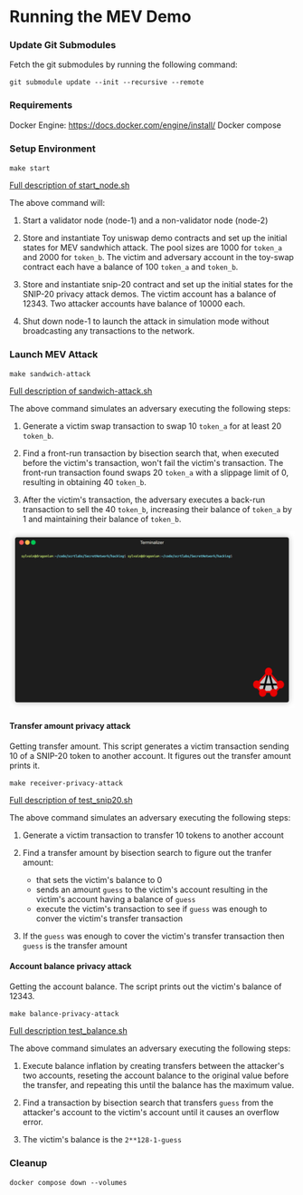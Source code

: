 # Running the MEV Demo

### Update Git Submodules
Fetch the git submodules by running the following command:

```shell
git submodule update --init --recursive --remote
```

### Requirements
Docker Engine: https://docs.docker.com/engine/install/
Docker compose

### Setup Environment

```shell
make start
```
[Full description of start_node.sh](./scripts/README.md#start_nodesh)

The above command will:

1) Start a validator node (node-1) and a non-validator node (node-2)

2) Store and instantiate Toy uniswap demo contracts and set up the initial states for MEV sandwhich attack.
The pool sizes are 1000 for `token_a` and 2000 for `token_b`.
The victim and adversary account in the toy-swap contract each have a balance
of 100 `token_a` and `token_b`.

3) Store and instantiate snip-20 contract and set up the initial states for the SNIP-20 privacy attack demos.
The victim account has a balance of 12343. Two attacker accounts have balance of 10000 each.

4) Shut down node-1 to launch the attack in simulation mode without broadcasting any transactions to the network.

### Launch MEV Attack

```shell
make sandwich-attack
```

[Full description of sandwich-attack.sh](./scripts/README.md#sandwich-attacksh)

The above command simulates an adversary executing the following steps:

1) Generate a victim swap transaction to swap 10 `token_a` for at least 20 `token_b`.

2) Find a front-run transaction by bisection search that, when executed before the
   victim's transaction, won't fail the victim's transaction. The front-run transaction
   found swaps 20 `token_a` with a slippage limit of 0, resulting in obtaining 40
   `token_b`.

3) After the victim's transaction, the adversary executes a back-run transaction to
   sell the 40 `token_b`, increasing their balance of `token_a` by 1 and maintaining
   their balance of `token_b`.

![](./sandwich-attack.gif)


#### Transfer amount privacy attack
Getting transfer amount. This script generates a victim transaction sending 10 of a SNIP-20 token to another account. It figures out the transfer amount prints it.

```shell
make receiver-privacy-attack
```


[Full description of test_snip20.sh](./scripts/README.md#test_snip20sh)

The above command simulates an adversary executing the following steps:

1) Generate a victim transaction to transfer 10 tokens to another account

2) Find a transfer amount by bisection search to figure out the tranfer amount:
   * that sets the victim's balance to 0
   * sends an amount `guess` to the victim's account resulting in the victim's account having a balance of `guess`
   * execute the victim's transaction to see if `guess` was enough to conver the victim's transfer transaction
3) If the `guess` was enough to cover the victim's transfer transaction then `guess` is the transfer amount

#### Account balance privacy attack
Getting the account balance. The script prints out the victim's balance of 12343.

```shell
make balance-privacy-attack
```

[Full description test_balance.sh](./scripts/README.md#test_balancesh)

The above command simulates an adversary executing the following steps:

1) Execute balance inflation by creating transfers between the attacker's two accounts, reseting the account balance to the original value before the transfer, and repeating this until the balance has the maximum value.

2) Find a transaction by bisection search that transfers `guess` from the attacker's account to the victim's account until it causes an overflow error.

3) The victim's balance is the `2**128-1-guess`

### Cleanup

```shell
docker compose down --volumes
```


[//]: # ()
[//]: # (### Rebuild )

[//]: # ()
[//]: # (Rebuild `go-cosmwasm/src` and `x/` and restart node &#40;after `./start_node.sh` was run&#41;)

[//]: # ()
[//]: # (* From outside docker container)

[//]: # ()
[//]: # (`./rebuild_node.sh`)

[//]: # ()
[//]: # (* From inside docker container)

[//]: # ()
[//]: # (```bash)

[//]: # (docker-compose exec localsecret-2 bash)

[//]: # ($ ./scripts/rebuild.sh &> /root/out &)

[//]: # ($ cat out)

[//]: # (```)

[//]: # ()
[//]: # (* shutdown containers)

[//]: # ()
[//]: # (`docker-compose down`)

[//]: # ()
[//]: # (* delete network)

[//]: # ()
[//]: # (`docker network rm hacking_default`)

[//]: # ()
[//]: # (### Other)

[//]: # (#### Update protobuf for rpc calls)

[//]: # ()
[//]: # (* Update proto spec and other relevant files)

[//]: # ()
[//]: # (    * [msg.proto]&#40;../proto/secret/compute/v1beta1/msg.proto&#41;)

[//]: # (    * [alias.go]&#40;../x/compute/alias.go&#41;)

[//]: # (    * [cli/tx.go]&#40;x/compute/client/cli/tx.go&#41;)
[//]: # (    * [rest/tx.go]&#40;x/compute/client/rest/tx.go&#41;)

[//]: # (    * [handler.go]&#40;x/compute/handler.go&#41;)

[//]: # (    * [msg_server.go]&#40;x/compute/internal/keeper/msg_server.go&#41;)

[//]: # (    * [codec.go]&#40;x/compute/internal/types/codec.go&#41;)

[//]: # (    * [msg.go]&#40;x/compute/internal/types/msg.go&#41;)

[//]: # ()
[//]: # (* generate protobuf files `make proto-gen`)

[//]: # ()
[//]: # (    * you can ignore errors: `W0123 19:43:24.908481     375 services.go:38] No HttpRule found for method: Msg....` )

[//]: # ()
[//]: # (* build image `./build_image.sh` or `./rebuild_node.sh`)

[//]: # ()
[//]: # (#### Keeper)

[//]: # ([keeper.go]&#40;../x/compute/internal/keeper/keeper.go#L478&#41;)
